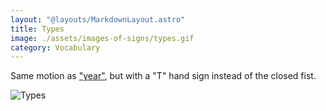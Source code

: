 ```yaml
---
layout: "@layouts/MarkdownLayout.astro"
title: Types
image: ./assets/images-of-signs/types.gif
category: Vocabulary
---
```


Same motion as ["year"](./year),
but with a "T" hand sign instead of the closed fist.

![Types](@signs/types.gif)
